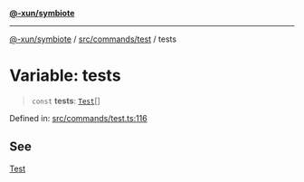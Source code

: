 [**@-xun/symbiote**](../../../../README.md)

***

[@-xun/symbiote](../../../../README.md) / [src/commands/test](../README.md) / tests

# Variable: tests

> `const` **tests**: [`Test`](../enumerations/Test.md)[]

Defined in: [src/commands/test.ts:116](https://github.com/Xunnamius/symbiote/blob/93db40a191a3211953c897ee68551b6408725320/src/commands/test.ts#L116)

## See

[Test](../enumerations/Test.md)
